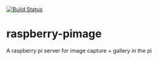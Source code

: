 [![Build Status](https://travis-ci.org/sabhiram/raspberry-pimage.svg?branch=master)](https://travis-ci.org/sabhiram/raspberry-pimage)

raspberry-pimage
================

A raspberry pi server for image capture + gallery in the pi
